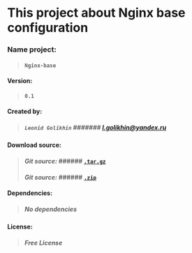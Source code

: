 
# This project about Nginx base configuration

### Name project:  
> #### **`Nginx-base`**
#### Version: 
> #### ```0.1```
#### Created by:
> ##### `Leonid Golikhin` ####### *<l.golikhin@yandex.ru>*
#### Download source:
> #### *Git source:* ###### [`.tar.gz`](https://gitlab.rebrainme.com/devops_users_repos/779/rebrain-devops-task1/-/archive/master/rebrain-devops-task1-master.tar.gz)
> #### *Git source:* ###### [`.zip`](https://gitlab.rebrainme.com/devops_users_repos/779/rebrain-devops-task1/-/archive/master/rebrain-devops-task1-master.zip)
#### Dependencies:
> ##### ***No dependencies***
#### License:
> ##### ***Free License***


